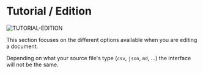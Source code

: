 
# Tutorial / Edition

<div>
  <img
    alt="TUTORIAL-EDITION"
    src="https://raw.githubusercontent.com/multi-coop/gitribute-documentation-content/main/images/tutorial/commented/tutorial-edition.png"
    />
</div>

This section focuses on the different options available when you are editing a document.

Depending on what your source file's type (`csv`, `json`, `md`, ...) the interface will not be the same.
